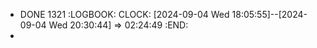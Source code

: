 - DONE 1321
  :LOGBOOK:
  CLOCK: [2024-09-04 Wed 18:05:55]--[2024-09-04 Wed 20:30:44] =>  02:24:49
  :END:
-